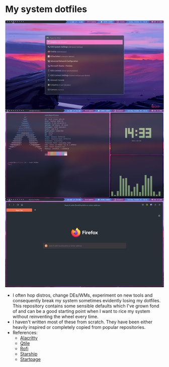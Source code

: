 # My system dotfiles
![alt text](https://raw.githubusercontent.com/sudo-rgorai/dotfiles/main/demo.png?token=ANVI7KJ6A5TELAXBRSBJCMDBQ7EJG)
- I often hop distros, change DEs/WMs, experiment on new tools and consequently break my system sometimes evidently losing my dotfiles. This repository contains some sensible defaults which I've grown fond of and can be a good starting point when I want to rice my system without reinventing the wheel every time.
- I haven't written most of these from scratch. They have been either heavily inspired or completely copied from popular repositories.
- References:
  - [Alacritty](https://github.com/eendroroy/alacritty-theme/blob/master/themes/one_dark.yaml)
  - [Qtile](https://gitlab.com/dwt1/dotfiles/-/blob/master/.config/qtile/config.py)
  - [Rofi](https://github.com/dracula/rofi)
  - [Starship](https://gitlab.com/garuda-linux/themes-and-settings/settings/garuda-starship-prompt/-/blob/master/starship.toml)
  - [Startpage](https://github.com/Axarva/dotfiles-2.0/tree/main/startpage)


